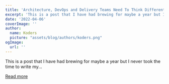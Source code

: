 ```yaml
---
title: 'Architecture, DevOps and Delivery Teams Need To Think Differently To Enable Serverless'
excerpt: 'This is a post that I have had brewing for maybe a year but I never took the time to write my...'
date: '2022-04-06'
coverImage: ''
author:
  name: Koders
  picture: "assets/blog/authors/koders.png"
ogImage:
  url: ''
---
```


This is a post that I have had brewing for maybe a year but I never took the time to write my...

[Read more](https://dev.to/aws-heroes/architecture-devops-and-delivery-teams-need-to-think-differently-to-enable-serverless-12b1)
